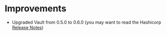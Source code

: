 # Improvements

- Upgraded Vault from 0.5.0 to 0.6.0
  (you may want to read the Hashicorp [Release Notes][1])


[1]: https://github.com/hashicorp/vault/blob/master/CHANGELOG.md#060-june-14th-2016
